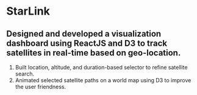 # StarLink
## Designed and developed a visualization dashboard using ReactJS and D3 to track satellites in real-time based on geo-location.
1. Built location, altitude, and duration-based selector to refine satellite search.
2. Animated selected satellite paths on a world map using D3 to improve the user friendness.
